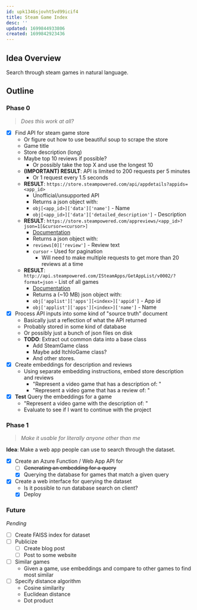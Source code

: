 ```yaml
---
id: upk1346sjovht5vd99icif4
title: Steam Game Index
desc: ''
updated: 1699844933806
created: 1699842923436
---
```


## Idea Overview

Search through steam games in natural language.

## Outline

### Phase 0
> *Does this work at all?*

* [X] Find API for steam game store
    * Or figure out how to use beautiful soup to scrape the store
    * Game title
    * Store description (long)
    * Maybe top 10 reviews if possible?
        * Or possibly take the top X and use the longest 10
    * **(IMPORTANT) RESULT**: API is limited to 200 requests per 5 minutes
        * Or 1 request every 1.5 seconds
    * **RESULT**: `https://store.steampowered.com/api/appdetails?appids=<app_id>`
        * Unofficial/unsupported API
        * Returns a json object with:
        * `obj[<app_id>]['data']['name']` - Name
        * `obj[<app_id>]['data']['detailed_description']` - Description
    * **RESULT**: `https://store.steampowered.com/appreviews/<app_id>?json=1[&cursor=<cursor>]`
        * [Documentation](https://partner.steamgames.com/doc/store/getreviews)
        * Returns a json object with:
        * `reviews[0]['review']` - Review text
        * `cursor` - Used for pagination
            * Will need to make multiple requests to get more than 20 reviews at a time
    * **RESULT**: `http://api.steampowered.com/ISteamApps/GetAppList/v0002/?format=json` - List of all games
        * [Documentation](https://partner.steamgames.com/doc/webapi/ISteamApps#GetAppList)
        * Returns a (~10 MB) json object with:
        * `obj['applist']['apps'][<index>]['appid']` - App id
        * `obj['applist']['apps'][<index>]['name']` - Name
* [X] Process API inputs into some kind of "source truth" document
    * Basically just a reflection of what the API returned
    * Probably stored in some kind of database
    * Or possibly just a bunch of json files on disk
    * **TODO**: Extract out common data into a base class
        - Add SteamGame class
        - Maybe add ItchIoGame class?
        - And other stores.
* [X] Create embeddings for description and reviews
    * Using separate embedding instructions, embed store description and reviews
        * "Represent a video game that has a description of: "
        * "Represent a video game that has a review of: "
* [X] **Test** Query the embeddings for a game
    * "Represent a video game with the description of: "
    * Evaluate to see if I want to continue with the project

### Phase 1
> *Make it usable for literally anyone other than me*

**Idea**: Make a web app people can use to search through the dataset.

* [X] Create an Azure Function / Web App API for
    * [ ] ~~Generating an embedding for a query~~
    * [X] Querying the database for games that match a given query
* [X] Create a web interface for querying the dataset
    * Is it possible to run database search on client?
    * [X] Deploy

### Future
*Pending*
* [ ] Create FAISS index for dataset
* [ ] Publicize
    * [ ] Create blog post
    * [ ] Post to some website
* [ ] Similar games
    * Given a game, use embeddings and compare to other games to find most similar
* [ ] Specify distance algorithm
    * Cosine similarity
    * Euclidean distance
    * Dot product